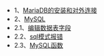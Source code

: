 * 1、[MariaDB的安装和对外连接](mariadb.md)
* 2、[MySQL](#)
* 2.1、[编辑数据表字段](edit_table.md)
* 2.2、[sql模式报错](mysql_err.md)
* 2.3、[MySQL函数](mysql_func.md)

